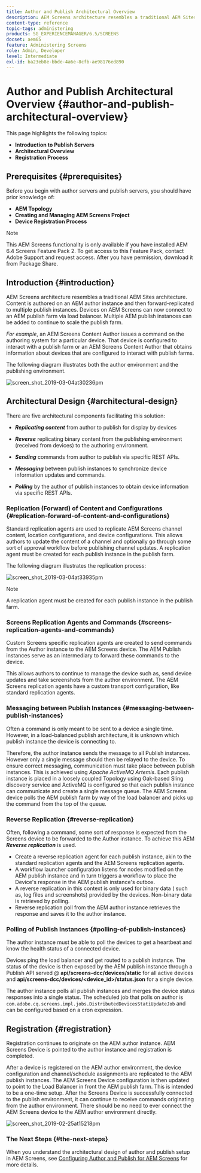 ```yaml
---
title: Author and Publish Architectural Overview
description: AEM Screens architecture resembles a traditional AEM Sites architecture. Content is authored on an AEM author instance and then forward-replicated to multiple publish instances.
content-type: reference
topic-tags: administering
products: SG_EXPERIENCEMANAGER/6.5/SCREENS
docset: aem65
feature: Administering Screens
role: Admin, Developer
level: Intermediate
exl-id: ba23eb8e-bbde-4a6e-8cfb-ae98176ed890
---
```

# Author and Publish Architectural Overview {#author-and-publish-architectural-overview}

This page highlights the following topics:

* **Introduction to Publish Servers**
* **Architectural Overview**
* **Registration Process**

## Prerequisites {#prerequisites}

Before you begin with author servers and publish servers, you should have prior knowledge of:

* **AEM Topology**
* **Creating and Managing AEM Screens Project**
* **Device Registration Process**

>[!NOTE]
>
>This AEM Screens functionality is only available if you have installed AEM 6.4 Screens Feature Pack 2. To get access to this Feature Pack, contact Adobe Support and request access. After you have permission, download it from Package Share.

## Introduction {#introduction}

AEM Screens architecture resembles a traditional AEM Sites architecture. Content is authored on an AEM author instance and then forward-replicated to multiple publish instances. Devices on AEM Screens can now connect to an AEM publish farm via load balancer. Multiple AEM publish instances can be added to continue to scale the publish farm.

*For example*, an AEM Screens Content Author issues a command on the authoring system for a particular device. That device is configured to interact with a publish farm or an AEM Screens Content Author that obtains information about devices that are configured to interact with publish farms.

The following diagram illustrates both the author environment and the publishing environment.

![screen_shot_2019-03-04at30236pm](assets/screen_shot_2019-03-04at30236pm.png)

## Architectural Design {#architectural-design}

There are five architectural components facilitating this solution:

* ***Replicating content*** from author to publish for display by devices

* ***Reverse*** replicating binary content from the publishing environment (received from devices) to the authoring environment.
* ***Sending*** commands from author to publish via specific REST APIs.
* ***Messaging*** between publish instances to synchronize device information updates and commands.
* ***Polling*** by the author of publish instances to obtain device information via specific REST APIs.

### Replication (Forward) of Content and Configurations  {#replication-forward-of-content-and-configurations}

Standard replication agents are used to replicate AEM Screens channel content, location configurations, and device configurations. This allows authors to update the content of a channel and optionally go through some sort of approval workflow before publishing channel updates. A replication agent must be created for each publish instance in the publish farm.

The following diagram illustrates the replication process:

![screen_shot_2019-03-04at33935pm](assets/screen_shot_2019-03-04at33935pm.png)

>[!NOTE]
>
>A replication agent must be created for each publish instance in the publish farm.

### Screens Replication Agents and Commands  {#screens-replication-agents-and-commands}

Custom Screens specific replication agents are created to send commands from the Author instance to the AEM Screens device. The AEM Publish instances serve as an intermediary to forward these commands to the device.

This allows authors to continue to manage the device such as, send device updates and take screenshots from the author environment. The AEM Screens replication agents have a custom transport configuration, like standard replication agents.

### Messaging between Publish Instances  {#messaging-between-publish-instances}

Often a command is only meant to be sent to a device a single time. However, in a load-balanced publish architecture, it is unknown which publish instance the device is connecting to.

Therefore, the author instance sends the message to all Publish instances. However only a single message should then be relayed to the device. To ensure correct messaging, communication must take place between publish instances. This is achieved using *Apache ActiveMQ Artemis*. Each publish instance is placed in a loosely coupled Topology using Oak-based Sling discovery service and ActiveMQ is configured so that each publish instance can communicate and create a single message queue. The AEM Screens device polls the AEM publish farm by way of the load balancer and picks up the command from the top of the queue.

### Reverse Replication {#reverse-replication}

Often, following a command, some sort of response is expected from the Screens device to be forwarded to the Author instance. To achieve this AEM ***Reverse replication*** is used.

* Create a reverse replication agent for each publish instance, akin to the standard replication agents and the AEM Screens replication agents.
* A workflow launcher configuration listens for nodes modified on the AEM publish instance and in turn triggers a workflow to place the Device's response in the AEM publish instance's outbox.
* A reverse replication in this context is only used for binary data ( such as, log files and screenshots) provided by the devices. Non-binary data is retrieved by polling.
* Reverse replication poll from the AEM author instance retrieves the response and saves it to the author instance.

### Polling of Publish Instances  {#polling-of-publish-instances}

The author instance must be able to poll the devices to get a heartbeat and know the health status of a connected device.

Devices ping the load balancer and get routed to a publish instance. The status of the device is then exposed by the AEM publish instance through a Publish API served @ **api/screens-dcc/devices/static** for all active devices and **api/screens-dcc/devices/<device_id>/status.json** for a single device.

The author instance polls all publish instances and merges the device status responses into a single status. The scheduled job that polls on author is `com.adobe.cq.screens.impl.jobs.DistributedDevicesStatiUpdateJob` and can be configured based on a cron expression.

## Registration {#registration}

Registration continues to originate on the AEM author instance. AEM Screens Device is pointed to the author instance and registration is completed.

After a device is registered on the AEM author environment, the device configuration and channel/schedule assignments are replicated to the AEM publish instances. The AEM Screens Device configuration is then updated to point to the Load Balancer in front the AEM publish farm. This is intended to be a one-time setup. After the Screens Device is successfully connected to the publish environment, it can continue to receive commands originating from the author environment. There should be no need to ever connect the AEM Screens device to the AEM author environment directly.

![screen_shot_2019-02-25at15218pm](assets/screen_shot_2019-02-25at15218pm.png)

### The Next Steps {#the-next-steps}

When you understand the architectural design of author and publish setup in AEM Screens, see [Configuring Author and Publish for AEM Screens](author-and-publish.md) for more details.

